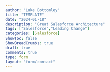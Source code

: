 ```yaml
---
author: "Luke Bottomley"
title: "TEMPLATE"
date: "2024-01-18"
description: "Great Salesforce Architecture"
tags: ["Salesforce","Leading Change"]
categories: [Salesforce]
ShowToc: false
ShowBreadCrumbs: true
draft: true
comments: true
type: form
layout: "form/contact"
---
```

